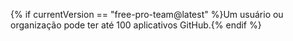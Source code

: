 {% if currentVersion == "free-pro-team@latest" %}Um usuário ou organização pode ter até 100 aplicativos GitHub.{% endif %}
